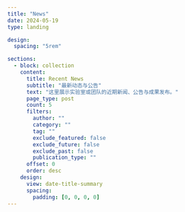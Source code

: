 ```yaml
---
title: "News"
date: 2024-05-19
type: landing

design:
  spacing: "5rem"

sections:
  - block: collection
    content:
      title: Recent News
      subtitle: "最新动态与公告"
      text: "这里展示实验室或团队的近期新闻、公告与成果发布。"
      page_type: post
      count: 5
      filters:
        author: ""
        category: ""
        tag: ""
        exclude_featured: false
        exclude_future: false
        exclude_past: false
        publication_type: ""
      offset: 0
      order: desc
    design:
      view: date-title-summary
      spacing:
        padding: [0, 0, 0, 0]
---
```

